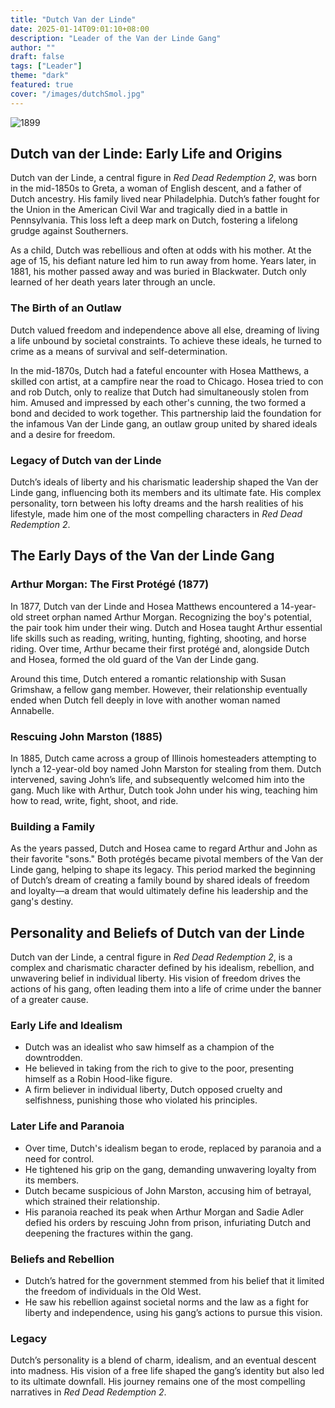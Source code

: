 ```yaml
---
title: "Dutch Van der Linde"
date: 2025-01-14T09:01:10+08:00
description: "Leader of the Van der Linde Gang"
author: ""
draft: false
tags: ["Leader"]
theme: "dark"
featured: true
cover: "/images/dutchSmol.jpg"
---
```

![1899](/images/dutchSmol.jpg)

## Dutch van der Linde: Early Life and Origins

Dutch van der Linde, a central figure in *Red Dead Redemption 2*, was born in the mid-1850s to Greta, a woman of English descent, and a father of Dutch ancestry. His family lived near Philadelphia. Dutch’s father fought for the Union in the American Civil War and tragically died in a battle in Pennsylvania. This loss left a deep mark on Dutch, fostering a lifelong grudge against Southerners.

As a child, Dutch was rebellious and often at odds with his mother. At the age of 15, his defiant nature led him to run away from home. Years later, in 1881, his mother passed away and was buried in Blackwater. Dutch only learned of her death years later through an uncle.

### The Birth of an Outlaw

Dutch valued freedom and independence above all else, dreaming of living a life unbound by societal constraints. To achieve these ideals, he turned to crime as a means of survival and self-determination.

In the mid-1870s, Dutch had a fateful encounter with Hosea Matthews, a skilled con artist, at a campfire near the road to Chicago. Hosea tried to con and rob Dutch, only to realize that Dutch had simultaneously stolen from him. Amused and impressed by each other's cunning, the two formed a bond and decided to work together. This partnership laid the foundation for the infamous Van der Linde gang, an outlaw group united by shared ideals and a desire for freedom.

### Legacy of Dutch van der Linde

Dutch’s ideals of liberty and his charismatic leadership shaped the Van der Linde gang, influencing both its members and its ultimate fate. His complex personality, torn between his lofty dreams and the harsh realities of his lifestyle, made him one of the most compelling characters in *Red Dead Redemption 2*.

## The Early Days of the Van der Linde Gang

### Arthur Morgan: The First Protégé (1877)
In 1877, Dutch van der Linde and Hosea Matthews encountered a 14-year-old street orphan named Arthur Morgan. Recognizing the boy's potential, the pair took him under their wing. Dutch and Hosea taught Arthur essential life skills such as reading, writing, hunting, fighting, shooting, and horse riding. Over time, Arthur became their first protégé and, alongside Dutch and Hosea, formed the old guard of the Van der Linde gang.

Around this time, Dutch entered a romantic relationship with Susan Grimshaw, a fellow gang member. However, their relationship eventually ended when Dutch fell deeply in love with another woman named Annabelle.

### Rescuing John Marston (1885)
In 1885, Dutch came across a group of Illinois homesteaders attempting to lynch a 12-year-old boy named John Marston for stealing from them. Dutch intervened, saving John’s life, and subsequently welcomed him into the gang. Much like with Arthur, Dutch took John under his wing, teaching him how to read, write, fight, shoot, and ride.

### Building a Family
As the years passed, Dutch and Hosea came to regard Arthur and John as their favorite "sons." Both protégés became pivotal members of the Van der Linde gang, helping to shape its legacy. This period marked the beginning of Dutch’s dream of creating a family bound by shared ideals of freedom and loyalty—a dream that would ultimately define his leadership and the gang's destiny.

## Personality and Beliefs of Dutch van der Linde

Dutch van der Linde, a central figure in *Red Dead Redemption 2*, is a complex and charismatic character defined by his idealism, rebellion, and unwavering belief in individual liberty. His vision of freedom drives the actions of his gang, often leading them into a life of crime under the banner of a greater cause.

### Early Life and Idealism
- Dutch was an idealist who saw himself as a champion of the downtrodden.  
- He believed in taking from the rich to give to the poor, presenting himself as a Robin Hood-like figure.  
- A firm believer in individual liberty, Dutch opposed cruelty and selfishness, punishing those who violated his principles.  

### Later Life and Paranoia
- Over time, Dutch's idealism began to erode, replaced by paranoia and a need for control.  
- He tightened his grip on the gang, demanding unwavering loyalty from its members.  
- Dutch became suspicious of John Marston, accusing him of betrayal, which strained their relationship.  
- His paranoia reached its peak when Arthur Morgan and Sadie Adler defied his orders by rescuing John from prison, infuriating Dutch and deepening the fractures within the gang.  

### Beliefs and Rebellion
- Dutch’s hatred for the government stemmed from his belief that it limited the freedom of individuals in the Old West.  
- He saw his rebellion against societal norms and the law as a fight for liberty and independence, using his gang’s actions to pursue this vision.

### Legacy
Dutch’s personality is a blend of charm, idealism, and an eventual descent into madness. His vision of a free life shaped the gang’s identity but also led to its ultimate downfall. His journey remains one of the most compelling narratives in *Red Dead Redemption 2*.



